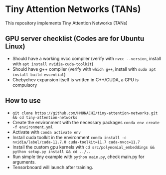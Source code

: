 # Tiny Attention Networks (TANs)

This repository implements Tiny Attention Networks (TANs)

## GPU server checklist (Codes are for Ubuntu Linux)
- Should have a working nvcc compiler (verify with `nvcc --version`, install with `apt install nvidia-cuda-toolkit`)
- Should have g++ compiler (verify with `which g++`, install with `sudo apt install build-essential`)
- Chebychev expansion itself is written in C++/CUDA, a GPU is compulsory

## How to use
- `git clone https://github.com/HMUNACHI/tiny-attention-networks.git && cd tiny-attention-networks`
- Create the environment with the necessary packages `conda env create -f environment.yml`
- Activate with `conda activate env`
- Install cuda toolkit in the environment `conda install -c nvidia/label/cuda-11.7.0 cuda-toolkit=11.7 cuda-nvcc=11.7`
- Install the custom gpu kernels with `cd src/polynomial_embeddings && python setup.py install && cd ../..`
- Run simple tiny example with `python main.py`, check main.py for arguments.
- Tensorbnoard will launch after training.

